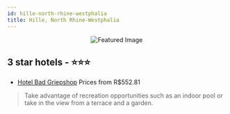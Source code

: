```yaml
---
id: hille-north-rhine-westphalia
title: Hille, North Rhine-Westphalia
---
```


<center><img src="https://i.travelapi.com/hotels/2000000/1560000/1559100/1559043/1f7131b4_z.jpg" alt="Featured Image" /></center>


##  3 star hotels - ⭐️⭐️⭐️

-    [Hotel Bad Griepshop](https://us.hurb.com/hotels/hille/hotel-bad-griepshop-JNP-JP671296?cmp=18055) Prices from R$552.81
   > Take advantage of recreation opportunities such as an indoor pool or take in the view from a terrace and a garden.
